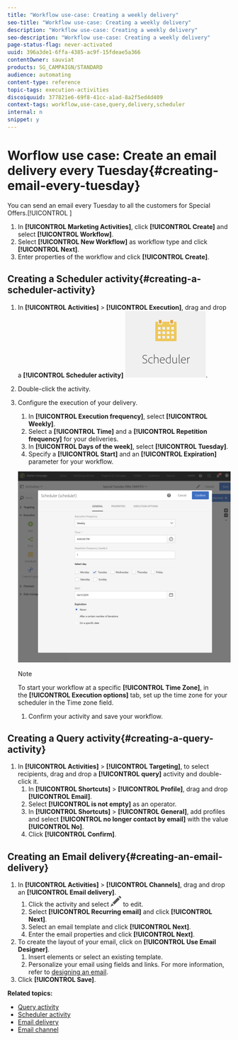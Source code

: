 ```yaml
---
title: "Workflow use-case: Creating a weekly delivery"
seo-title: "Workflow use-case: Creating a weekly delivery"
description: "Workflow use-case: Creating a weekly delivery"
seo-description: "Workflow use-case: Creating a weekly delivery"
page-status-flag: never-activated
uuid: 396a3de1-6ffa-4385-ac9f-15fdeae5a366
contentOwner: sauviat
products: SG_CAMPAIGN/STANDARD
audience: automating
content-type: reference
topic-tags: execution-activities 
discoiquuid: 377821e6-69f8-41cc-a1ad-8a2f5ed4d409
context-tags: workflow,use-case,query,delivery,scheduler
internal: n
snippet: y
---
```


# Worflow use case: Create an email delivery every Tuesday{#creating-email-every-tuesday}

You can send an email every Tuesday to all the customers for Special Offers.[!UICONTROL ]

1. In **[!UICONTROL Marketing Activities]**, click **[!UICONTROL Create]** and select **[!UICONTROL Workflow]**.
1. Select **[!UICONTROL New Workflow]** as workflow type and click **[!UICONTROL Next]**.
1. Enter properties of the workflow and click **[!UICONTROL Create]**.

## Creating a Scheduler activity{#creating-a-scheduler-activity}

1. In **[!UICONTROL Activities]** > **[!UICONTROL Execution]**, drag and drop a **[!UICONTROL Scheduler activity]** ![](assets/scheduler_icon.png).
1. Double-click the activity.
1. Configure the execution of your delivery. 
	1. In **[!UICONTROL Execution frequency]**, select **[!UICONTROL Weekly]**.
	1. Select a **[!UICONTROL Time]** and a **[!UICONTROL Repetition frequency]** for your deliveries.
	1. In **[!UICONTROL Days of the week]**, select **[!UICONTROL Tuesday]**.
	1. Specify a **[!UICONTROL Start]** and an **[!UICONTROL Expiration]** parameter for your workflow.

	![](assets/scheduler_properties.png)

	>[!NOTE]
	>
	>To start your workflow at a specific **[!UICONTROL Time Zone]**, in the **[!UICONTROL Execution options]** tab, set up the time zone for your scheduler in the Time zone field.
 
	1. Confirm your activity and save your workflow.

## Creating a Query activity{#creating-a-query-activity}

1. In **[!UICONTROL Activities]** > **[!UICONTROL Targeting]**, to select recipients, drag and drop a **[!UICONTROL query]** activity and double-click it.
	1. In **[!UICONTROL Shortcuts]** > **[!UICONTROL Profile]**, drag and drop **[!UICONTROL Email]**.
	1. Select **[!UICONTROL is not empty]** as an operator.
	1. In **[!UICONTROL Shortcuts]** > **[!UICONTROL General]**, add profiles and select **[!UICONTROL no longer contact by email]** with the value **[!UICONTROL No]**.
	1. Click **[!UICONTROL Confirm]**.

## Creating an Email delivery{#creating-an-email-delivery}

1. In **[!UICONTROL Activities]** > **[!UICONTROL Channels]**, drag and drop an **[!UICONTROL Email delivery]**.
	1. Click the activity and select ![](assets/edit_darkgrey-24px.png) to edit.
	1. Select **[!UICONTROL Recurring email]** and click **[!UICONTROL Next]**.
	1. Select an email template and click **[!UICONTROL Next]**.
	1. Enter the email properties and click **[!UICONTROL Next]**.
 1. To create the layout of your email, click on **[!UICONTROL Use Email Designer]**.
	1. Insert elements or select an existing template.
	1. Personalize your email using fields and links.
	For more information, refer to [designing an email](../../designing/using/about-email-content-design.md#designing-an-email-content-from-scratch).
1. Click **[!UICONTROL Save]**.

**Related topics:**

* [Query activity](../..//automating/using/query.md)
* [Scheduler activity](../..//automating/using/scheduler.md)
* [Email delivery](../..//automating/using/email-delivery.md)
* [Email channel](../..//channels/using/creating-an-email.md)
